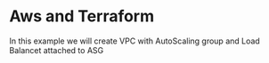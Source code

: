 # Aws and Terraform
In this example we will create VPC with AutoScaling group and Load Balancet attached to ASG


